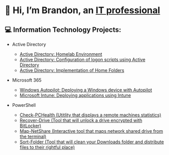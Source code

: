# 👋 Hi, I’m Brandon, an [IT professional](https://www.linkedin.com/in/brandon-baker-402429231/)
## 💻 Information Technology Projects:
- Active Directory
  - [Active Directory: Homelab Environment](https://github.com/Brandon-Baker11/Configuring-Active-Directory)
  - [Active Directory: Configuration of logon scripts using Active Directory](https://github.com/Brandon-Baker11/Configuring-an-Active-Directory-logon-script)
  - [Active Directory: Implementation of Home Folders](https://github.com/Brandon-Baker11/Creating-a-Home-Folder)
 
- Microsoft 365
  - [Windows Autopilot: Deploying a Windows device with Autopilot](https://github.com/Brandon-Baker11/Configuring-a-Device-for-Autopilot-Deployment)
  - [Microsoft Intune: Deploying applications using Intune](https://github.com/Brandon-Baker11/Deploy-Applications-Using-Microsoft-Intune)

- PowerShell
  - [Check-PCHealth (Utitlity that displays a remote machines statistics)](https://github.com/Brandon-Baker11/Check-PCHealth/blob/main/README.md)
  - [Recover-Drive (Tool that will unlock a drive encrypted with BitLocker)](https://github.com/Brandon-Baker11/Recover-Drive)
  - [Map-NetShare (Interactive tool that maps network shared drive from the terminal)](https://github.com/Brandon-Baker11/Map-NetShare)
  - [Sort-Folder (Tool that will clean your Downloads folder and distribute files to their rightful place)](https://github.com/Brandon-Baker11/Sort-Folder)
<!---
Brandon-Baker11/Brandon-Baker11 is a ✨ special ✨ repository because its `README.md` (this file) appears on your GitHub profile.
You can click the Preview link to take a look at your changes.
--->
